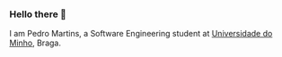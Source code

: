 ### Hello there 👋

I am Pedro Martins, a Software Engineering student at [Universidade do Minho](https://www.uminho.pt/EN/), Braga.  



<!--
![My GitHub stats](https://github-readme-stats.vercel.app/api?username=Katilho&count_private=true&show_icons=true&theme=dracula&hide=contribs&hide_border=true)  
[![Top Languages](https://github-readme-stats.vercel.app/api/top-langs/?username=Katilho&layout=compact&theme=dracula&hide_border=true)](https://github.com/anuraghazra/github-readme-stats)

![](https://komarev.com/ghpvc/?username=Katilho)

 - :inbox_tray: [Email](mailto:pemicama12@gmail.com)  

Here are some ideas to get you started:

- 🔭 I’m currently working on ...
- 🌱 I’m currently learning ...
- 👯 I’m looking to collaborate on ...
- 🤔 I’m looking for help with ...
- 💬 Ask me about ...
- 📫 How to reach me: ...
- 😄 Pronouns: ...
- ⚡ Fun fact: ...
-->
